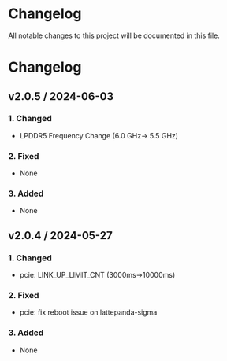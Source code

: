 # Changelog

All notable changes to this project will be documented in this file.


# Changelog

## v2.0.5 / 2024-06-03
### 1. Changed
- LPDDR5 Frequency Change (6.0 GHz-> 5.5 GHz)
### 2. Fixed
- None
### 3. Added
- None

## v2.0.4 / 2024-05-27
### 1. Changed
- pcie: LINK_UP_LIMIT_CNT (3000ms->10000ms)
### 2. Fixed
- pcie: fix reboot issue on lattepanda-sigma
### 3. Added
- None
